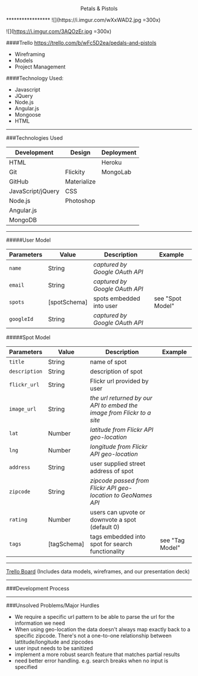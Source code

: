 <p align="center">
 <a>Petals & Pistols</a>
</p> 
*****************
![](https://i.imgur.com/wXxWAD2.jpg =300x)

![](https://i.imgur.com/3AQOzEr.jpg =300x)

####Trello 
https://trello.com/b/wFc5D2ea/pedals-and-pistols
* Wireframing
* Models 
* Project Management 


####Technology Used: 
* Javascript
* JQuery
* Node.js
* Angular.js 
* Mongoose
* HTML

___

###Technologies Used

Development | Design | Deployment
------------|------|-------------------
HTML|  | Heroku
Git | Flickity | MongoLab
GitHub | Materialize | 
JavaScript/jQuery | CSS
Node.js | Photoshop
Angular.js |
MongoDB |

___


#####User Model

Parameters|Value|Description|Example|
----------|-----|-----------|-------|
`name`|String|*captured by Google OAuth API*
`email`|String|*captured by Google OAuth API*
`spots`|[spotSchema]|spots embedded into user|see "Spot Model"
`googleId`|String|*captured by Google OAuth API*

  
#####Spot Model

Parameters|Value|Description|Example|
----------|-----|-----------|-------|
`title`|String|name of spot
`description`|String|description of spot
`flickr_url`|String|Flickr url provided by user
`image_url`|String|*the url returned by our API to embed the image from Flickr to a site*
`lat`|Number|*latitude from Flickr API geo-location*
`lng`|Number|*longitude from Flickr API geo-location*
`address`|String|user supplied street address of spot
`zipcode`|String|*zipcode passed from Flickr API geo-location to GeoNames API*
`rating`|Number|users can upvote or downvote a spot (default 0)
`tags`|[tagSchema]|tags embedded into spot for search functionality|see "Tag Model"
 

___

[Trello Board](https://trello.com/b/KkLQVJFb/pixel-spot) (Includes data models, wireframes, and our presentation deck)  

___  

###Development Process



___

###Unsolved Problems/Major Hurdles

- We require a specific url pattern to be able to parse the url for the information we need
- When using geo-location the data doesn't always map exactly back to a specific zipcode.  There's not a one-to-one relationship between lattitude/longitude and zipcodes 
- user input needs to be sanitized
- implement a more robust search feature that matches partial results
- need better error handling. e.g. search breaks when no input is specified

